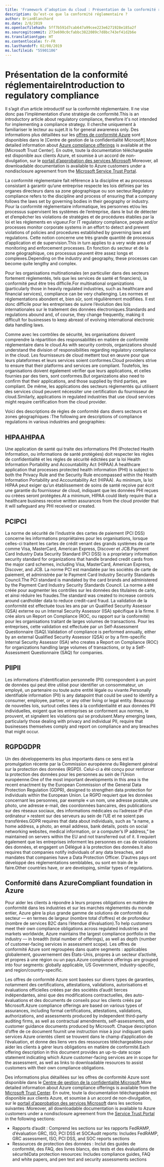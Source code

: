 ```yaml
---
title: 'Framework d’adoption du cloud : Présentation de la conformité réglementaire'
description: Qu’est-ce que la conformité réglementaire ?
author: BrianBlanchard
ms.date: 2/8/2019
ms.openlocfilehash: 5ff7b591d7cab647a99cee223e6271928e185a2f
ms.sourcegitcommit: 273e690c0cfabbc3822089c7d8bc743ef41d2b6e
ms.translationtype: HT
ms.contentlocale: fr-FR
ms.lasthandoff: 02/08/2019
ms.locfileid: "55901106"
---
```

# <a name="introduction-to-regulatory-compliance"></a><span data-ttu-id="7b665-103">Présentation de la conformité réglementaire</span><span class="sxs-lookup"><span data-stu-id="7b665-103">Introduction to regulatory compliance</span></span>

<span data-ttu-id="7b665-104">Il s’agit d’un article introductif sur la conformité réglementaire. Il ne vise donc pas l’implémentation d’une stratégie de conformité.</span><span class="sxs-lookup"><span data-stu-id="7b665-104">This is an introductory article about regulatory compliance, therefore it's not intended for implementing a compliance strategy.</span></span> <span data-ttu-id="7b665-105">Il cherche uniquement à familiariser le lecteur au sujet.</span><span class="sxs-lookup"><span data-stu-id="7b665-105">It is for general awareness only.</span></span> <span data-ttu-id="7b665-106">Des informations plus détaillées sur les [offres de conformité Azure](https://aka.ms/allcompliance) sont disponibles dans le [Centre de gestion de la confidentialité Microsoft].</span><span class="sxs-lookup"><span data-stu-id="7b665-106">More detailed information about [Azure compliance offerings](https://aka.ms/allcompliance) is available at the [Microsoft Trust Center].</span></span> <span data-ttu-id="7b665-107">En outre, toute la documentation téléchargeable est disponible aux clients Azure, et soumise à un accord de non-divulgation, sur le [portail d’approbation des services Microsoft](https://servicetrust.microsoft.com/).</span><span class="sxs-lookup"><span data-stu-id="7b665-107">Moreover, all downloadable documentation is available to Azure customers under a nondisclosure agreement from the [Microsoft Service Trust Portal](https://servicetrust.microsoft.com/).</span></span>

<span data-ttu-id="7b665-108">La conformité réglementaire fait référence à la discipline et au processus consistant à garantir qu’une entreprise respecte les lois définies par les organes directeurs dans sa zone géographique ou son secteur.</span><span class="sxs-lookup"><span data-stu-id="7b665-108">Regulatory compliance refers to the discipline and process of ensuring that a company follows the laws set by governing bodies in their geography or industry.</span></span> <span data-ttu-id="7b665-109">Pour la conformité réglementaire informatique, les personnes et/ou les processus supervisent les systèmes de l’entreprise, dans le but de détecter et d’empêcher les violations de stratégies et de procédures établies par la loi et les règlements en vigueur.</span><span class="sxs-lookup"><span data-stu-id="7b665-109">For IT regulatory compliance, people and/or processes monitor corporate systems in an effort to detect and prevent violations of policies and procedures established by governing laws and regulations.</span></span> <span data-ttu-id="7b665-110">Cette notion concerne une très grande quantité de processus d’application et de supervision.</span><span class="sxs-lookup"><span data-stu-id="7b665-110">This in turn applies to a very wide area of monitoring and enforcement processes.</span></span> <span data-ttu-id="7b665-111">En fonction du secteur et de la zone géographique, ces processus peuvent être assez longs et complexes.</span><span class="sxs-lookup"><span data-stu-id="7b665-111">Depending on the industry and geography, these processes can become quite lengthy and complex.</span></span>

<span data-ttu-id="7b665-112">Pour les organisations multinationales (en particulier dans des secteurs fortement réglementés, tels que les services de santé et financiers), la conformité peut être très difficile.</span><span class="sxs-lookup"><span data-stu-id="7b665-112">For multinational organizations (particularly those in heavily regulated industries, such as healthcare and financial services), compliance can be very challenging.</span></span> <span data-ttu-id="7b665-113">Les normes et réglementations abondent et, bien sûr, sont régulièrement modifiées. Il est donc difficile pour les entreprises de suivre l’évolution des lois internationales sur le traitement des données électroniques.</span><span class="sxs-lookup"><span data-stu-id="7b665-113">Standards and regulations abound and, of course, they change frequently, making it difficult for businesses to keep abreast of evolving international electronic data handling laws.</span></span>

<span data-ttu-id="7b665-114">Comme avec les contrôles de sécurité, les organisations doivent comprendre la répartition des responsabilités en matière de conformité réglementaire dans le cloud.</span><span class="sxs-lookup"><span data-stu-id="7b665-114">As with security controls, organizations should understand the division of responsibilities regarding regulatory compliance in the cloud.</span></span> <span data-ttu-id="7b665-115">Les fournisseurs de cloud mettent tout en œuvre pour que leurs plateformes et leurs services soient conformes.</span><span class="sxs-lookup"><span data-stu-id="7b665-115">Cloud providers strive to ensure that their platforms and services are compliant.</span></span> <span data-ttu-id="7b665-116">Toutefois, les organisations doivent également vérifier que leurs applications, et celles fournies par des tiers, sont conformes.</span><span class="sxs-lookup"><span data-stu-id="7b665-116">But organizations also need to confirm that their applications, and those supplied by third parties, are compliant.</span></span> <span data-ttu-id="7b665-117">De même, les applications des secteurs réglementés qui utilisent des services cloud peuvent nécessiter une certification du fournisseur de cloud.</span><span class="sxs-lookup"><span data-stu-id="7b665-117">Similarly, applications in regulated industries that use cloud services might require certification from the cloud provider.</span></span>

<span data-ttu-id="7b665-118">Voici des descriptions de règles de conformité dans divers secteurs et zones géographiques :</span><span class="sxs-lookup"><span data-stu-id="7b665-118">The following are descriptions of compliance regulations in various industries and geographies:</span></span>

## <a name="hipaa"></a><span data-ttu-id="7b665-119">HIPAA</span><span class="sxs-lookup"><span data-stu-id="7b665-119">HIPAA</span></span>

<span data-ttu-id="7b665-120">Une application de santé qui traite des informations PHI (Protected Health Information, ou informations de santé protégées) doit respecter les règles de confidentialité et les règles de sécurité édictées par la loi Health Information Portability and Accountability Act (HIPAA).</span><span class="sxs-lookup"><span data-stu-id="7b665-120">A healthcare application that processes protected health information (PHI) is subject to both the Privacy Rule and the Security Rule encompassed within the Health Information Portability and Accountability Act (HIPAA).</span></span> <span data-ttu-id="7b665-121">Au minimum, la loi HIPAA peut exiger qu’un établissement de soins de santé reçoive par écrit une garantie du fournisseur de cloud, indiquant que les données PHI reçues ou créées seront protégées.</span><span class="sxs-lookup"><span data-stu-id="7b665-121">At a minimum, HIPAA could likely require that a healthcare business receive written assurances from the cloud provider that it will safeguard any PHI received or created.</span></span>

## <a name="pci"></a><span data-ttu-id="7b665-122">PCI</span><span class="sxs-lookup"><span data-stu-id="7b665-122">PCI</span></span>

<span data-ttu-id="7b665-123">La norme de sécurité de l’industrie des cartes de paiement (PCI DSS) concerne les informations propriétaires pour les organisations, lorsque celles-ci traitent les cartes de crédit venant des grands systèmes de carte comme Visa, MasterCard, American Express, Discover et JCB.</span><span class="sxs-lookup"><span data-stu-id="7b665-123">Payment Card Industry Data Security Standard (PCI DSS) is a proprietary information security standard for organizations that handle branded credit cards from the major card schemes, including Visa, MasterCard, American Express, Discover, and JCB.</span></span> <span data-ttu-id="7b665-124">La norme PCI est mandatée par les sociétés de carte de paiement, et administrée par le Payment Card Industry Security Standards Council.</span><span class="sxs-lookup"><span data-stu-id="7b665-124">The PCI standard is mandated by the card brands and administered by the Payment Card Industry Security Standards Council.</span></span> <span data-ttu-id="7b665-125">La norme a été créée pour augmenter les contrôles sur les données des titulaires de carte, et ainsi réduire les fraudes.</span><span class="sxs-lookup"><span data-stu-id="7b665-125">The standard was created to increase controls around cardholder data to reduce credit-card fraud.</span></span> <span data-ttu-id="7b665-126">La validation de la conformité est effectuée tous les ans par un Qualified Security Assessor (QSA) externe ou un Internal Security Assessor (ISA) spécifique à la firme. Il crée alors un Report on Compliance (ROC, ou rapport sur la conformité) pour les organisations traitant de larges volumes de transactions. Pour les entreprises, cette validation est effectuée par un Self-Assessment Questionnaire (SAQ).</span><span class="sxs-lookup"><span data-stu-id="7b665-126">Validation of compliance is performed annually, either by an external Qualified Security Assessor (QSA) or by a firm-specific Internal Security Assessor (ISA) who creates a Report on Compliance (ROC) for organizations handling large volumes of transactions, or by a Self-Assessment Questionnaire (SAQ) for companies.</span></span>

## <a name="pii"></a><span data-ttu-id="7b665-127">PII</span><span class="sxs-lookup"><span data-stu-id="7b665-127">PII</span></span>

<span data-ttu-id="7b665-128">Les informations d’identification personnelle (PII) correspondent à un point de données qui peut être utilisé pour identifier un consommateur, un employé, un partenaire ou toute autre entité légale ou vivante.</span><span class="sxs-lookup"><span data-stu-id="7b665-128">Personally identifiable information (PII) is any datapoint that could be used to identify a consumer, employee, partner, or any other living or legal entity.</span></span> <span data-ttu-id="7b665-129">Beaucoup de nouvelles lois, surtout celles liées à la confidentialité et aux données PII individuelles, exigent que les entreprises se conforment aux normes, le prouvent, et signalent les violations qui se produisent.</span><span class="sxs-lookup"><span data-stu-id="7b665-129">Many emerging laws, particularly those dealing with privacy and individual PII, require that businesses themselves comply and report on compliance and any breaches that might occur.</span></span>

## <a name="gdpr"></a><span data-ttu-id="7b665-130">RGPD</span><span class="sxs-lookup"><span data-stu-id="7b665-130">GDPR</span></span>

<span data-ttu-id="7b665-131">Un des développements les plus importants dans ce sens est la promulgation récente par la Commission européenne du Règlement général sur la protection des données (RGPD). Celui-ci a été conçu pour renforcer la protection des données pour les personnes au sein de l’Union européenne.</span><span class="sxs-lookup"><span data-stu-id="7b665-131">One of the most important developments in this area is the recent enactment by the European Commission of the General Data Protection Regulation (GDPR), designed to strengthen data protection for individuals within the European Union.</span></span> <span data-ttu-id="7b665-132">Le RGPD requiert que les données concernant les personnes, par exemple « un nom, une adresse postale, une photo, une adresse e-mail, des coordonnées bancaires, des publications sur des réseaux sociaux, des informations médicales ou l’adresse IP d’un ordinateur » restent sur des serveurs au sein de l’UE et ne soient pas transférées.</span><span class="sxs-lookup"><span data-stu-id="7b665-132">GDPR requires that data about individuals, such as “a name, a home address, a photo, an email address, bank details, posts on social networking websites, medical information, or a computer’s IP address,” be maintained on servers within the EU and not transferred out of it.</span></span> <span data-ttu-id="7b665-133">Il requiert également que les entreprises informent les personnes en cas de violations des données, et engagent un Délégué à la protection des données.</span><span class="sxs-lookup"><span data-stu-id="7b665-133">It also requires that companies notify individuals of any data breaches, and mandates that companies have a Data Protection Officer.</span></span> <span data-ttu-id="7b665-134">D’autres pays ont développé des réglementations semblables, ou sont en train de le faire.</span><span class="sxs-lookup"><span data-stu-id="7b665-134">Other countries have, or are developing, similar types of regulations.</span></span>

## <a name="compliant-foundation-in-azure"></a><span data-ttu-id="7b665-135">Conformité dans Azure</span><span class="sxs-lookup"><span data-stu-id="7b665-135">Compliant foundation in Azure</span></span>

<span data-ttu-id="7b665-136">Pour aider les clients à répondre à leurs propres obligations en matière de conformité dans les industries et sur les marchés réglementés du monde entier, Azure gère la plus grande gamme de solutions de conformité du secteur &mdash; en termes de largeur (nombre total d’offres) et de profondeur (nombre de services B2C dans l’étendue d’évaluation).</span><span class="sxs-lookup"><span data-stu-id="7b665-136">To help customers meet their own compliance obligations across regulated industries and markets worldwide, Azure maintains the largest compliance portfolio in the industry &mdash; in breadth (total number of offerings), as well as depth (number of customer-facing services in assessment scope).</span></span> <span data-ttu-id="7b665-137">Les offres de conformité Azure sont regroupées dans quatre segments : applicables globalement, gouvernement des États-Unis, propres à un secteur d’activité, et propres à une région ou un pays.</span><span class="sxs-lookup"><span data-stu-id="7b665-137">Azure compliance offerings are grouped into four segments: globally applicable, US Government, industry-specific, and region/country-specific.</span></span>

<span data-ttu-id="7b665-138">Les offres de conformité Azure sont basées sur divers types de garanties, notamment des certifications, attestations, validations, autorisations et évaluations officielles créées par des sociétés d’audit tierces indépendantes, ainsi que des modifications contractuelles, des auto-évaluations et des documents de conseils pour les clients créés par Microsoft.</span><span class="sxs-lookup"><span data-stu-id="7b665-138">Azure compliance offerings are based on various types of assurances, including formal certifications, attestations, validations, authorizations, and assessments produced by independent third-party auditing firms, as well as contractual amendments, self-assessments, and customer guidance documents produced by Microsoft.</span></span> <span data-ttu-id="7b665-139">Chaque description d’offre de ce document fournit une instruction mise à jour indiquant quels services Azure orientés client se trouvent dans le champ d’application de l’évaluation, et donne des liens vers des ressources téléchargeables pour aider les clients à gérer leurs obligations en matière de conformité.</span><span class="sxs-lookup"><span data-stu-id="7b665-139">Each offering description in this document provides an up-to-date scope statement indicating which Azure customer-facing services are in scope for the assessment, as well as links to downloadable resources to assist customers with their own compliance obligations.</span></span>

<span data-ttu-id="7b665-140">Des informations plus détaillées sur les offres de conformité Azure sont disponible dans le [Centre de gestion de la confidentialité Microsoft](/trustcenter/compliance/complianceofferings).</span><span class="sxs-lookup"><span data-stu-id="7b665-140">More detailed information about Azure compliance offerings is available from the [Microsoft Trust Center](/trustcenter/compliance/complianceofferings).</span></span> <span data-ttu-id="7b665-141">En outre, toute la documentation téléchargeable est disponible aux clients Azure, et soumise à un accord de non-divulgation, sur le [portail d’approbation des services Microsoft](https://servicetrust.microsoft.com) dans les sections suivantes :</span><span class="sxs-lookup"><span data-stu-id="7b665-141">Moreover, all downloadable documentation is available to Azure customers under a nondisclosure agreement from the [Service Trust Portal](https://servicetrust.microsoft.com) in the following sections:</span></span>

* <span data-ttu-id="7b665-142">Rapports d’audit : Comprend les sections sur les rapports FedRAMP, d’évaluation GRC, ISO, PCI DSS et SOC</span><span class="sxs-lookup"><span data-stu-id="7b665-142">Audit reports: Includes FedRAMP, GRC assessment, ISO, PCI DSS, and SOC reports sections</span></span>
* <span data-ttu-id="7b665-143">Ressources de protection des données : Inclut des guides de conformité, des FAQ, des livres blancs, des tests et des évaluations de sécurité</span><span class="sxs-lookup"><span data-stu-id="7b665-143">Data protection resources: Includes compliance guides, FAQ and white papers, and pen test and security assessments sections</span></span>
